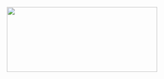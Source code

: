 <p align="center">
  <img src="https://www.vizteams.com/wp-content/uploads/2013/08/python-logo-master.png" height="150" width="346.5">
</p>
